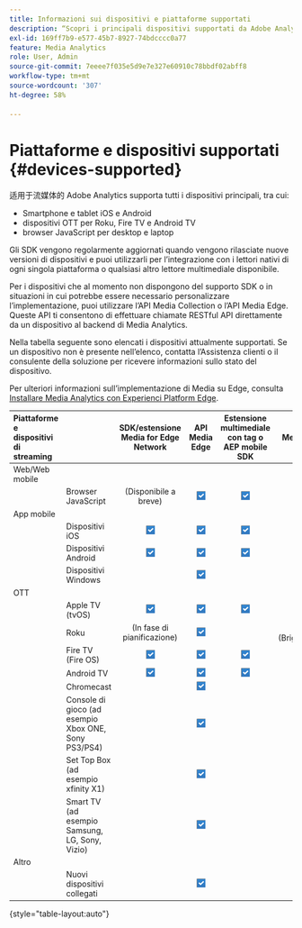 ```yaml
---
title: Informazioni sui dispositivi e piattaforme supportati
description: “Scopri i principali dispositivi supportati da Adobe Analytics for Streaming Media, come iOS, Android, dispositivi OTT e browser JavaScript”.
exl-id: 169ff7b9-e577-45b7-8927-74bdcccc0a77
feature: Media Analytics
role: User, Admin
source-git-commit: 7eeee7f035e5d9e7e327e60910c78bbdf02abff8
workflow-type: tm+mt
source-wordcount: '307'
ht-degree: 58%

---
```


# Piattaforme e dispositivi supportati {#devices-supported}

适用于流媒体的 Adobe Analytics supporta tutti i dispositivi principali, tra cui:

* Smartphone e tablet iOS e Android
* dispositivi OTT per Roku, Fire TV e Android TV
* browser JavaScript per desktop e laptop

Gli SDK vengono regolarmente aggiornati quando vengono rilasciate nuove versioni di dispositivi e puoi utilizzarli per l’integrazione con i lettori nativi di ogni singola piattaforma o qualsiasi altro lettore multimediale disponibile.

Per i dispositivi che al momento non dispongono del supporto SDK o in situazioni in cui potrebbe essere necessario personalizzare l’implementazione, puoi utilizzare l’API Media Collection o l’API Media Edge. Queste API ti consentono di effettuare chiamate RESTful API direttamente da un dispositivo al backend di Media Analytics.

Nella tabella seguente sono elencati i dispositivi attualmente supportati. Se un dispositivo non è presente nell’elenco, contatta l’Assistenza clienti o il consulente della soluzione per ricevere informazioni sullo stato del dispositivo.

Per ulteriori informazioni sull’implementazione di Media su Edge, consulta [Installare Media Analytics con Experienci Platform Edge](/help/implementation/edge/implementation-edge.md).

| Piattaforme e dispositivi di streaming | | SDK/estensione Media for Edge Network | API Media Edge | Estensione multimediale con tag o AEP mobile SDK | Media SDK | API Media Collection |
|:---|:---|:---:|:---:|:---:|:---:|:---:|
| Web/Web mobile | | | | | |
| | Browser JavaScript | (Disponibile a breve) | ![Supportati](/help/assets/icon-blue-check.png) | ![Supportati](/help/assets/icon-blue-check.png) | ![Supportati](/help/assets/icon-blue-check.png) | ![Supportati](/help/assets/icon-blue-check.png) |
| App mobile | | | | | |
| | Dispositivi iOS | ![Supportati](/help/assets/icon-blue-check.png) | ![Supportati](/help/assets/icon-blue-check.png) | ![Supportati](/help/assets/icon-blue-check.png) | | ![Supportati](/help/assets/icon-blue-check.png) | |
| | Dispositivi Android | ![Supportati](/help/assets/icon-blue-check.png) | ![Supportati](/help/assets/icon-blue-check.png) | ![Supportati](/help/assets/icon-blue-check.png) | | ![Supportati](/help/assets/icon-blue-check.png) |
| | Dispositivi Windows | | ![Supportati](/help/assets/icon-blue-check.png) | | | ![Supportati](/help/assets/icon-blue-check.png) |
| OTT | | | | | | |
| | Apple TV (tvOS) | ![Supportati](/help/assets/icon-blue-check.png) | ![Supportati](/help/assets/icon-blue-check.png) | ![Supportati](/help/assets/icon-blue-check.png) | | ![Supportati](/help/assets/icon-blue-check.png) |
| | Roku | (In fase di pianificazione) | ![Supportati](/help/assets/icon-blue-check.png) | | ![Supportato](/help/assets/icon-blue-check.png)<br>(BrightScript) | ![Supportato](/help/assets/icon-blue-check.png)<br>(nativo) |
| | Fire TV (Fire OS) | ![Supportati](/help/assets/icon-blue-check.png) | ![Supportati](/help/assets/icon-blue-check.png) | ![Supportati](/help/assets/icon-blue-check.png) | | ![Supportati](/help/assets/icon-blue-check.png) |
| | Android TV | ![Supportati](/help/assets/icon-blue-check.png) | ![Supportati](/help/assets/icon-blue-check.png) | ![Supportati](/help/assets/icon-blue-check.png) | | ![Supportati](/help/assets/icon-blue-check.png) |
| | Chromecast | | ![Supportati](/help/assets/icon-blue-check.png) | | ![Supportati](/help/assets/icon-blue-check.png) | ![Supportati](/help/assets/icon-blue-check.png) |
| | Console di gioco (ad esempio Xbox ONE, Sony PS3/PS4) | | ![Supportati](/help/assets/icon-blue-check.png) | | | ![Supportati](/help/assets/icon-blue-check.png) |
| | Set Top Box (ad esempio xfinity X1) | | ![Supportati](/help/assets/icon-blue-check.png) | | | ![Supportati](/help/assets/icon-blue-check.png) |
| | Smart TV (ad esempio Samsung, LG, Sony, Vizio) | | ![Supportati](/help/assets/icon-blue-check.png) | | | ![Supportati](/help/assets/icon-blue-check.png) |
| Altro | | | | | | |
| | Nuovi dispositivi collegati | | ![Supportati](/help/assets/icon-blue-check.png) | | | ![Supportati](/help/assets/icon-blue-check.png) |

{style="table-layout:auto"}
